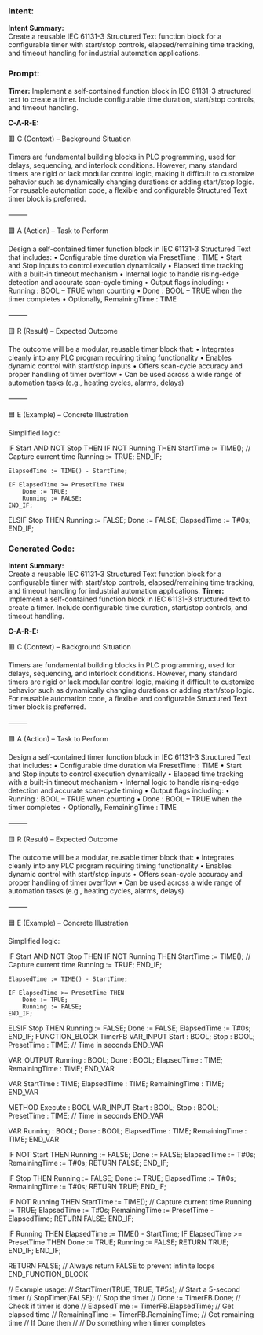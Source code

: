 ### Intent:
**Intent Summary:**  
Create a reusable IEC 61131-3 Structured Text function block for a configurable timer with start/stop controls, elapsed/remaining time tracking, and timeout handling for industrial automation applications.

### Prompt:
**Timer:**
Implement a self-contained function block in IEC 61131-3 structured text to create a timer. Include configurable time duration, start/stop controls, and timeout handling.


**C-A-R-E:**

🟥 C (Context) – Background Situation

Timers are fundamental building blocks in PLC programming, used for delays, sequencing, and interlock conditions. However, many standard timers are rigid or lack modular control logic, making it difficult to customize behavior such as dynamically changing durations or adding start/stop logic. For reusable automation code, a flexible and configurable Structured Text timer block is preferred.

⸻

🟩 A (Action) – Task to Perform

Design a self-contained timer function block in IEC 61131-3 Structured Text that includes:
	•	Configurable time duration via PresetTime : TIME
	•	Start and Stop inputs to control execution dynamically
	•	Elapsed time tracking with a built-in timeout mechanism
	•	Internal logic to handle rising-edge detection and accurate scan-cycle timing
	•	Output flags including:
	•	Running : BOOL – TRUE when counting
	•	Done : BOOL – TRUE when the timer completes
	•	Optionally, RemainingTime : TIME

⸻

🟨 R (Result) – Expected Outcome

The outcome will be a modular, reusable timer block that:
	•	Integrates cleanly into any PLC program requiring timing functionality
	•	Enables dynamic control with start/stop inputs
	•	Offers scan-cycle accuracy and proper handling of timer overflow
	•	Can be used across a wide range of automation tasks (e.g., heating cycles, alarms, delays)

⸻

🟦 E (Example) – Concrete Illustration

Simplified logic:

IF Start AND NOT Stop THEN
    IF NOT Running THEN
        StartTime := TIME(); // Capture current time
        Running := TRUE;
    END_IF;

    ElapsedTime := TIME() - StartTime;

    IF ElapsedTime >= PresetTime THEN
        Done := TRUE;
        Running := FALSE;
    END_IF;
ELSIF Stop THEN
    Running := FALSE;
    Done := FALSE;
    ElapsedTime := T#0s;
END_IF;

### Generated Code:
**Intent Summary:**  
Create a reusable IEC 61131-3 Structured Text function block for a configurable timer with start/stop controls, elapsed/remaining time tracking, and timeout handling for industrial automation applications.
**Timer:**
Implement a self-contained function block in IEC 61131-3 structured text to create a timer. Include configurable time duration, start/stop controls, and timeout handling.


**C-A-R-E:**

🟥 C (Context) – Background Situation

Timers are fundamental building blocks in PLC programming, used for delays, sequencing, and interlock conditions. However, many standard timers are rigid or lack modular control logic, making it difficult to customize behavior such as dynamically changing durations or adding start/stop logic. For reusable automation code, a flexible and configurable Structured Text timer block is preferred.

⸻

🟩 A (Action) – Task to Perform

Design a self-contained timer function block in IEC 61131-3 Structured Text that includes:
	•	Configurable time duration via PresetTime : TIME
	•	Start and Stop inputs to control execution dynamically
	•	Elapsed time tracking with a built-in timeout mechanism
	•	Internal logic to handle rising-edge detection and accurate scan-cycle timing
	•	Output flags including:
	•	Running : BOOL – TRUE when counting
	•	Done : BOOL – TRUE when the timer completes
	•	Optionally, RemainingTime : TIME

⸻

🟨 R (Result) – Expected Outcome

The outcome will be a modular, reusable timer block that:
	•	Integrates cleanly into any PLC program requiring timing functionality
	•	Enables dynamic control with start/stop inputs
	•	Offers scan-cycle accuracy and proper handling of timer overflow
	•	Can be used across a wide range of automation tasks (e.g., heating cycles, alarms, delays)

⸻

🟦 E (Example) – Concrete Illustration

Simplified logic:

IF Start AND NOT Stop THEN
    IF NOT Running THEN
        StartTime := TIME(); // Capture current time
        Running := TRUE;
    END_IF;

    ElapsedTime := TIME() - StartTime;

    IF ElapsedTime >= PresetTime THEN
        Done := TRUE;
        Running := FALSE;
    END_IF;
ELSIF Stop THEN
    Running := FALSE;
    Done := FALSE;
    ElapsedTime := T#0s;
END_IF;
FUNCTION_BLOCK TimerFB
VAR_INPUT
    Start : BOOL;
    Stop : BOOL;
    PresetTime : TIME; // Time in seconds
END_VAR

VAR_OUTPUT
    Running : BOOL;
    Done : BOOL;
    ElapsedTime : TIME;
    RemainingTime : TIME;
END_VAR

VAR
    StartTime : TIME;
    ElapsedTime : TIME;
    RemainingTime : TIME;
END_VAR

METHOD Execute : BOOL
VAR_INPUT
    Start : BOOL;
    Stop : BOOL;
    PresetTime : TIME; // Time in seconds
END_VAR

VAR
    Running : BOOL;
    Done : BOOL;
    ElapsedTime : TIME;
    RemainingTime : TIME;
END_VAR

IF NOT Start THEN
    Running := FALSE;
    Done := FALSE;
    ElapsedTime := T#0s;
    RemainingTime := T#0s;
    RETURN FALSE;
END_IF;

IF Stop THEN
    Running := FALSE;
    Done := TRUE;
    ElapsedTime := T#0s;
    RemainingTime := T#0s;
    RETURN TRUE;
END_IF;

IF NOT Running THEN
    StartTime := TIME(); // Capture current time
    Running := TRUE;
    ElapsedTime := T#0s;
    RemainingTime := PresetTime - ElapsedTime;
    RETURN FALSE;
END_IF;

IF Running THEN
    ElapsedTime := TIME() - StartTime;
    IF ElapsedTime >= PresetTime THEN
        Done := TRUE;
        Running := FALSE;
        RETURN TRUE;
    END_IF;
END_IF;

RETURN FALSE; // Always return FALSE to prevent infinite loops
END_FUNCTION_BLOCK

// Example usage:
// StartTimer(TRUE, TRUE, T#5s); // Start a 5-second timer
// StopTimer(FALSE); // Stop the timer
// Done := TimerFB.Done; // Check if timer is done
// ElapsedTime := TimerFB.ElapsedTime; // Get elapsed time
// RemainingTime := TimerFB.RemainingTime; // Get remaining time
// If Done then
//    // Do something when timer completes
